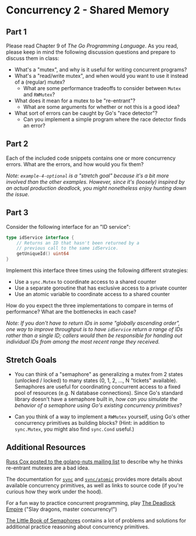 # Concurrency 2 - Shared Memory

## Part 1

Please read Chapter 9 of _The Go Programming Language_. As you read, please keep in mind the following discussion questions and prepare to discuss them in class:

* What's a "mutex", and why is it useful for writing concurrent programs?
* What's a "read/write mutex", and when would you want to use it instead of a (regular) mutex?
	* What are some performance tradeoffs to consider between `Mutex` and `RWMutex`?
* What does it mean for a mutex to be "re-entrant"?
	* What are some arguments for whether or not this is a good idea?
* What sort of errors can be caught by Go's "race detector"?
	* Can you implement a simple program where the race detector finds an error?

## Part 2

Each of the included code snippets contains one or more concurrency errors. What are the errors, and how would you fix them?

_Note: `example-4-optional` is a "stretch goal" because it's a bit more involved than the other examples. However, since it's (loosely) inspired by an actual production deadlock, you might nonetheless enjoy hunting down the issue._

## Part 3

Consider the following interface for an "ID service":

```go
type idService interface {
	// Returns an ID that hasn't been returned by a
	// previous call to the same idService.
	getUniqueId() uint64
}
```

Implement this interface three times using the following different strategies:

* Use a `sync.Mutex` to coordinate access to a shared counter
* Use a separate goroutine that has exclusive access to a private counter
* Use an atomic variable to coordinate access to a shared counter

How do you expect the three implementations to compare in terms of performance? What are the bottlenecks in each case?

_Note: If you don't have to return IDs in some "globally ascending order", one way to improve throughput is to have `idService` return a range of IDs rather than a single ID; callers would then be responsible for handing out individual IDs from among the most recent range they received._

## Stretch Goals

* You can think of a "semaphore" as generalizing a mutex from 2 states (unlocked / locked) to many states (0, 1, 2, ..., N "tickets" available). Semaphores are useful for coordinating concurrent access to a fixed pool of resources (e.g. N database connections). Since Go's standard library doesn't have a semaphore built in, _how can you simulate the behavior of a semaphore using Go's existing concurrency primitives_?

* Can you think of a way to implement a `RWMutex` yourself, using Go's other concurrency primitives as building blocks? (Hint: in addition to `sync.Mutex`, you might also find `sync.Cond` useful.)

## Additional Resources

[Russ Cox posted to the golang-nuts mailing list](https://groups.google.com/g/golang-nuts/c/XqW1qcuZgKg/m/Ui3nQkeLV80J) to describe why he thinks re-entrant mutexes are a bad idea.

The documentation for [`sync`](https://golang.org/pkg/sync/) and [`sync/atomic`](https://golang.org/pkg/sync/atomic/) provides more details about available concurrency primitives, as well as links to source code (if you're curious how they work under the hood).

For a fun way to practice concurrent programming, play [The Deadlock Empire](https://deadlockempire.github.io/) ("Slay dragons, master concurrency!")

[The Little Book of Semaphores](http://alumni.cs.ucr.edu/~kishore/papers/semaphores.pdf) contains a lot of problems and solutions for additional practice reasoning about concurrency primitives.
